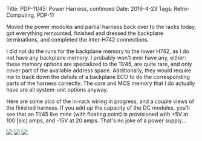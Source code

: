 Title: PDP-11/45: Power Harness, continued
Date: 2016-4-23
Tags: Retro-Computing, PDP-11

Moved the power modules and partial harness back over to the racks today, got everything remounted, finished and
dressed the backplane terminations, and completed the inter-H742 connections.

I did not do the runs for the backplane memory to the lower H742, as I do not have any backplane memory.  I probably
won't ever have any, either: these memory options are specialized to the 11/45, are quite rare, and only cover part of
the available address space.  Additionally, they would require me to track down the details of a backplane ECO to do
the corresponding parts of the harness correctly.  The core and MOS memory that I do actually have are all system-unit
options anyway.

Here are some pics of the in-rack wiring in progress, and a couple views of the finished harness.  If you add up
the capacity of the DC modules, you'll see that an 11/45 like mine (with floating point) is provisioned with +5V at 100
[sic] amps, and -15V at 20 amps.  That's no joke of a power supply...

[<img src='/images/pdp11/harness-progress_thumbnail_tall.jpg'/>]({filename}/images/pdp11/harness-progress.jpg)
[<img src='/images/pdp11/harness-complete_thumbnail_tall.jpg'/>]({filename}/images/pdp11/harness-complete.jpg)
[<img src='/images/pdp11/power-supplies_thumbnail_tall.jpg'/>]({filename}/images/pdp11/power-supplies.jpg)
